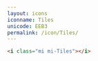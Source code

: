```yaml
---
layout: icons
iconname: Tiles
unicode: EEB3
permalink: /icon/Tiles/
---
```


``` html
<i class="mi mi-Tiles"></i>
```
